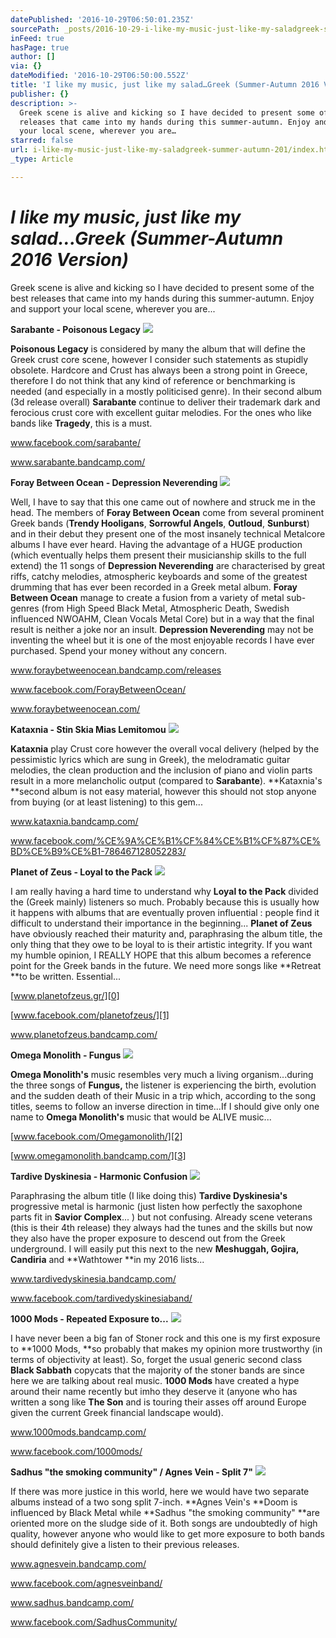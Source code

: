 ```yaml
---
datePublished: '2016-10-29T06:50:01.235Z'
sourcePath: _posts/2016-10-29-i-like-my-music-just-like-my-saladgreek-summer-autumn-201.md
inFeed: true
hasPage: true
author: []
via: {}
dateModified: '2016-10-29T06:50:00.552Z'
title: 'I like my music, just like my salad…Greek (Summer-Autumn 2016 Version)'
publisher: {}
description: >-
  Greek scene is alive and kicking so I have decided to present some of the best
  releases that came into my hands during this summer-autumn. Enjoy and support
  your local scene, wherever you are…
starred: false
url: i-like-my-music-just-like-my-saladgreek-summer-autumn-201/index.html
_type: Article

---
```

# _**I like my music, just like my salad...Greek (Summer-Autumn 2016 Version)**_

Greek scene is alive and kicking so I have decided to present some of the best releases that came into my hands during this summer-autumn. Enjoy and support your local scene, wherever you are...

**Sarabante - Poisonous Legacy**
![](https://s3-us-west-2.amazonaws.com/the-grid-img/p/961b05a971588329bab096ab4909a49989678c97.jpg)

**Poisonous Legacy** is considered by many the album that will define the Greek crust core scene, however I consider such statements as stupidly obsolete. Hardcore and Crust has always been a strong point in Greece, therefore I do not think that any kind of reference or benchmarking is needed (and especially in a mostly politicised genre). In their second album (3d release overall) **Sarabante** continue to deliver their trademark dark and ferocious crust core with excellent guitar melodies. For the ones who like bands like **Tragedy**, this is a must.

www.facebook.com/sarabante/

www.sarabante.bandcamp.com/

**Foray Between Ocean - Depression Neverending**
![](https://the-grid-user-content.s3-us-west-2.amazonaws.com/f27bfb6c-be37-4ae0-a6f4-52eadf74a409.jpg)

Well, I have to say that this one came out of nowhere and struck me in the head. The members of **Foray Between Ocean** come from several prominent Greek bands (**Trendy Hooligans**, **Sorrowful Angels**, **Outloud**, **Sunburst**) and in their debut they present one of the most insanely technical Metalcore albums I have ever heard. Having the advantage of a HUGE production (which eventually helps them present their musicianship skills to the full extend) the 11 songs of **Depression Neverending** are characterised by great riffs, catchy melodies, atmospheric keyboards and some of the greatest drumming that has ever been recorded in a Greek metal album. **Foray Between Ocean** manage to create a fusion from a variety of metal sub-genres (from High Speed Black Metal, Atmospheric Death, Swedish influenced NWOAHM, Clean Vocals Metal Core) but in a way that the final result is neither a joke nor an insult. **Depression Neverending** may not be inventing the wheel but it is one of the most enjoyable records I have ever purchased. Spend your money without any concern.

www.foraybetweenocean.bandcamp.com/releases

www.facebook.com/ForayBetweenOcean/

www.foraybetweenocean.com/

**Kataxnia - Stin Skia Mias Lemitomou**
![](https://the-grid-user-content.s3-us-west-2.amazonaws.com/623f24c8-a2f8-45c0-b81e-e66bb334386a.jpg)

**Kataxnia** play Crust core however the overall vocal delivery (helped by the pessimistic lyrics which are sung in Greek), the melodramatic guitar melodies, the clean production and the inclusion of piano and violin parts result in a more melancholic output (compared to **Sarabante**). **Kataxnia's **second album is not easy material, however this should not stop anyone from buying (or at least listening) to this gem...

www.kataxnia.bandcamp.com/

www.facebook.com/%CE%9A%CE%B1%CF%84%CE%B1%CF%87%CE%BD%CE%B9%CE%B1-786467128052283/

**Planet of Zeus - Loyal to the Pack**
![](https://the-grid-user-content.s3-us-west-2.amazonaws.com/e04e7d49-82f9-40b0-b942-b49a5fe56929.jpg)

I am really having a hard time to understand why **Loyal to the Pack** divided the (Greek mainly) listeners so much. Probably because this is usually how it happens with albums that are eventually proven influential : people find it difficult to understand their importance in the beginning... **Planet of Zeus** have obviously reached their maturity and, paraphrasing the album title, the only thing that they owe to be loyal to is their artistic integrity. If you want my humble opinion, I REALLY HOPE that this album becomes a reference point for the Greek bands in the future. We need more songs like **Retreat **to be written. Essential...

[www.planetofzeus.gr/][0]

[www.facebook.com/planetofzeus/][1]

www.planetofzeus.bandcamp.com/

**Omega Monolith - Fungus**
![](https://s3-us-west-2.amazonaws.com/the-grid-img/p/e7b95ea0aef77ac69e47cb8e73ac2881d9b34f8a.jpg)

**Omega Monolith's** music resembles very much a living organism...during the three songs of **Fungus,** the listener is experiencing the birth, evolution and the sudden death of their Music in a trip which, according to the song titles, seems to follow an inverse direction in time...If I should give only one name to **Omega Monolith's** music that would be ALIVE music...

[www.facebook.com/Omegamonolith/][2]

[www.omegamonolith.bandcamp.com/][3]

**Tardive Dyskinesia - Harmonic Confusion**
![](https://the-grid-user-content.s3-us-west-2.amazonaws.com/8e615dea-088b-4f3f-b223-35288037805b.jpg)

Paraphrasing the album title (I like doing this) **Tardive Dyskinesia's** progressive metal is harmonic (just listen how perfectly the saxophone parts fit in **Savior Complex**... ) but not confusing. Already scene veterans (this is their 4th release) they always had the tunes and the skills but now they also have the proper exposure to descend out from the Greek underground. I will easily put this next to the new **Meshuggah, Gojira, Candiria** and **Wathtower **in my 2016 lists...

www.tardivedyskinesia.bandcamp.com/

www.facebook.com/tardivedyskinesiaband/

**1000 Mods - Repeated Exposure to...**
![](https://the-grid-user-content.s3-us-west-2.amazonaws.com/ccb444da-9675-46f5-b7ea-d9f09c526c40.jpg)

I have never been a big fan of Stoner rock and this one is my first exposure to **1000 Mods, **so probably that makes my opinion more trustworthy (in terms of objectivity at least). So, forget the usual generic second class **Black Sabbath** copycats that the majority of the stoner bands are since here we are talking about real music. **1000 Mods** have created a hype around their name recently but imho they deserve it (anyone who has written a song like **The Son** and is touring their asses off around Europe given the current Greek financial landscape would).

www.1000mods.bandcamp.com/

www.facebook.com/1000mods/

**Sadhus "the smoking community" / Agnes Vein - Split 7"**
![](https://the-grid-user-content.s3-us-west-2.amazonaws.com/6360a6ef-96d3-4ff4-a90c-197c1b04f0ef.jpg)

If there was more justice in this world, here we would have two separate albums instead of a two song split 7-inch. **Agnes Vein's **Doom is influenced by Black Metal while **Sadhus "the smoking community" **are oriented more on the sludge side of it. Both songs are undoubtedly of high quality, however anyone who would like to get more exposure to both bands should definitely give a listen to their previous releases.

www.agnesvein.bandcamp.com/

www.facebook.com/agnesveinband/

www.sadhus.bandcamp.com/

www.facebook.com/SadhusCommunity/

[0]: http://www.planetofzeus.gr/
[1]: http://www.facebook.com/planetofzeus/
[2]: http://www.facebook.com/Omegamonolith/
[3]: http://www.omegamonolith.bandcamp.com/